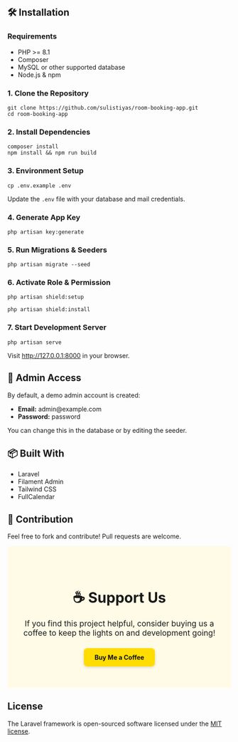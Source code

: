 <!DOCTYPE html>
<html lang="en">
<head>
  <meta charset="UTF-8" />
  <meta name="viewport" content="width=device-width, initial-scale=1.0"/>
<!--   <title>Room Booking App - Laravel Installation Guide</title> -->
<!--   <style>
    body {
      font-family: sans-serif;
      line-height: 1.6;
      max-width: 800px;
      margin: auto;
      padding: 20px;
    }
    h1, h2, h3 {
      color: #333;
    }
    code {
      background: #f4f4f4;
      padding: 2px 4px;
      border-radius: 4px;
    }
    pre {
      background: #f4f4f4;
      padding: 10px;
      overflow-x: auto;
      border-left: 4px solid #ccc;
    }
    ul {
      padding-left: 20px;
    }
  </style> -->
</head>
<body>

  <!-- <h1>🏠 Room Booking App</h1>
  <p>A simple and efficient Laravel-based application for managing room bookings, schedules, and availability.</p>

  <h2>🚀 Features</h2>
  <ul>
    <li>User-friendly interface for booking and managing rooms</li>
    <li>Role-based access (Admin & User)</li>
    <li>Calendar view of room availability</li>
    <li>Notification for booking conflicts</li>
    <li>Built with <a href="https://filamentphp.com/" target="_blank">Laravel Filament</a> for admin panel</li>
  </ul> -->

  <h2>🛠 Installation</h2>

  <h3>Requirements</h3>
  <ul>
    <li>PHP >= 8.1</li>
    <li>Composer</li>
    <li>MySQL or other supported database</li>
    <li>Node.js & npm</li>
  </ul>

  <h3>1. Clone the Repository</h3>
  <pre><code>git clone https://github.com/sulistiyas/room-booking-app.git
cd room-booking-app</code></pre>

  <h3>2. Install Dependencies</h3>
  <pre><code>composer install
npm install && npm run build</code></pre>

  <h3>3. Environment Setup</h3>
  <pre><code>cp .env.example .env</code></pre>
  <p>Update the <code>.env</code> file with your database and mail credentials.</p>

  <h3>4. Generate App Key</h3>
  <pre><code>php artisan key:generate</code></pre>

  <h3>5. Run Migrations & Seeders</h3>
  <pre><code>php artisan migrate --seed</code></pre>

  <h3>6. Activate Role & Permission</h3>
  <pre><code>php artisan shield:setup</code></pre>
  <pre><code>php artisan shield:install</code></pre>

  <h3>7. Start Development Server</h3>
  <pre><code>php artisan serve</code></pre>
  <p>Visit <a href="http://127.0.0.1:8000" target="_blank">http://127.0.0.1:8000</a> in your browser.</p>

  <h2>🧑 Admin Access</h2>
  <p>By default, a demo admin account is created:</p>
  <ul>
    <li><strong>Email:</strong> admin@example.com</li>
    <li><strong>Password:</strong> password</li>
  </ul>
  <p>You can change this in the database or by editing the seeder.</p>

  <h2>📦 Built With</h2>
  <ul>
    <li>Laravel</li>
    <li>Filament Admin</li>
    <li>Tailwind CSS</li>
    <li>FullCalendar</li>
  </ul>

  <h2>🤝 Contribution</h2>
  <p>Feel free to fork and contribute! Pull requests are welcome.</p>

</body>
</html>



<section style="text-align: center; padding: 3rem 1rem; background: #fffbe6;">
  <h2 style="font-size: 2rem; margin-bottom: 1rem;">☕ Support Us</h2>
  <p style="font-size: 1.1rem; max-width: 500px; margin: 0 auto 1.5rem;">
    If you find this project helpful, consider buying us a coffee to keep the lights on and development going!
  </p>
  <a href="https://ko-fi.com/sulistiyanugroho" target="_blank" style="
    background-color: #ffdd00;
    color: #111;
    text-decoration: none;
    font-weight: bold;
    padding: 0.75rem 1.5rem;
    border-radius: 8px;
    box-shadow: 0 2px 6px rgba(0,0,0,0.15);
    display: inline-block;
  ">
    Buy Me a Coffee
  </a>
</section>


## License

The Laravel framework is open-sourced software licensed under the [MIT license](https://opensource.org/licenses/MIT).
